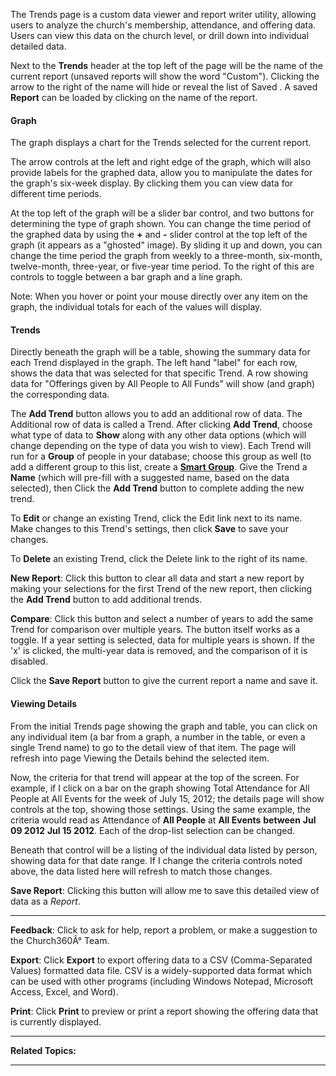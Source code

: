 The Trends page is a custom data viewer and report writer utility,
allowing users to analyze the church's membership, attendance, and
offering data. Users can view this data on the church level, or drill
down into individual detailed data.

Next to the **Trends** header at the top left of the page will be the
name of the current report (unsaved reports will show the word
"Custom"). Clicking the arrow to the right of the name will hide or
reveal the list of Saved **<Reports>**. A saved **Report** can be loaded
by clicking on the name of the report.

#### Graph

The graph displays a chart for the Trends selected for the current
report.

The arrow controls at the left and right edge of the graph, which will
also provide labels for the graphed data, allow you to manipulate the
dates for the graph's six-week display. By clicking them you can view
data for different time periods.

At the top left of the graph will be a slider bar control, and two
buttons for determining the type of graph shown. You can change the time
period of the graphed data by using the **+** and **-** slider control
at the top left of the graph (it appears as a "ghosted" image). By
sliding it up and down, you can change the time period the graph from
weekly to a three-month, six-month, twelve-month, three-year, or
five-year time period. To the right of this are controls to toggle
between a bar graph and a line graph.

Note: When you hover or point your mouse directly over any item on the
graph, the individual totals for each of the values will display.

#### Trends

Directly beneath the graph will be a table, showing the summary data for
each Trend displayed in the graph. The left hand "label" for each row,
shows the data that was selected for that specific Trend. A row showing
data for "Offerings given by All People to All Funds" will show (and
graph) the corresponding data.

The **Add Trend** button allows you to add an additional row of data.
The Additional row of data is called a Trend. After clicking **Add
Trend**, choose what type of data to **Show** along with any other data
options (which will change depending on the type of data you wish to
view). Each Trend will run for a **Group** of people in your database;
choose this group as well (to add a different group to this list, create
a **[Smart Group](people:%20Smart%20Groups)**. Give the Trend a **Name**
(which will pre-fill with a suggested name, based on the data selected),
then Click the **Add Trend** button to complete adding the new trend.

To **Edit** or change an existing Trend, click the Edit link next to its
name. Make changes to this Trend's settings, then click **Save** to save
your changes.

To **Delete** an existing Trend, click the Delete link to the right of
its name.

**New Report**: Click this button to clear all data and start a new
report by making your selections for the first Trend of the new report,
then clicking the **Add Trend** button to add additional trends.

**Compare**: Click this button and select a number of years to add the
same Trend for comparison over multiple years. The button itself works
as a toggle. If a year setting is selected, data for multiple years is
shown. If the 'x' is clicked, the multi-year data is removed, and the
comparison of it is disabled.

Click the **Save Report** button to give the current report a name and
save it.

#### Viewing Details

From the initial Trends page showing the graph and table, you can click
on any individual item (a bar from a graph, a number in the table, or
even a single Trend name) to go to the detail view of that item. The
page will refresh into page Viewing the Details behind the selected
item.

Now, the criteria for that trend will appear at the top of the screen.
For example, if I click on a bar on the graph showing Total Attendance
for All People at All Events for the week of July 15, 2012; the details
page will show controls at the top, showing those settings. Using the
same example, the criteria would read as Attendance of **All People** at
**All Events** **between** **Jul 09 2012** **Jul 15 2012**. Each of the
drop-list selection can be changed.

Beneath that control will be a listing of the individual data listed by
person, showing data for that date range. If I change the criteria
controls noted above, the data listed here will refresh to match those
changes.

**Save Report**: Clicking this button will allow me to save this
detailed view of data as a *Report*.

* * * * *

**Feedback**: Click **<Feedback>** to ask for help, report a problem, or
make a suggestion to the Church360Â° Team.

**Export**: Click **Export** to export offering data to a CSV
(Comma-Separated Values) formatted data file. CSV is a widely-supported
data format which can be used with other programs (including Windows
Notepad, Microsoft Access, Excel, and Word).

**Print**: Click **Print** to preview or print a report showing the
offering data that is currently displayed.

* * * * *

**Related Topics:** <Reports>

* * * * *
